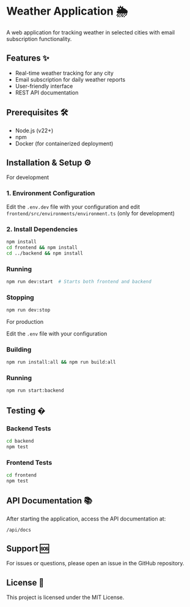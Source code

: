# Weather Application 🌦️

A web application for tracking weather in selected cities with email subscription functionality.

## Features ✨

- Real-time weather tracking for any city
- Email subscription for daily weather reports
- User-friendly interface
- REST API documentation

## Prerequisites 🛠️

- Node.js (v22+)
- npm
- Docker (for containerized deployment)

## Installation & Setup ⚙️

For development

### 1. Environment Configuration

Edit the `.env.dev` file with your configuration and edit `frontend/src/environments/environment.ts` (only for development)

### 2. Install Dependencies

```bash
npm install
cd frontend && npm install
cd ../backend && npm install
```

### Running

```bash
npm run dev:start  # Starts both frontend and backend
```

### Stopping

```bash
npm run dev:stop
```

For production

Edit the `.env` file with your configuration

### Building

```bash
npm run install:all && npm run build:all
```

### Running

```bash
npm run start:backend
```

## Testing �

### Backend Tests

```bash
cd backend
npm test
```

### Frontend Tests

```bash
cd frontend
npm test
```

## API Documentation 📚

After starting the application, access the API documentation at:

```
/api/docs
```

## Support 🆘

For issues or questions, please open an issue in the GitHub repository.

## License 📄

This project is licensed under the MIT License.